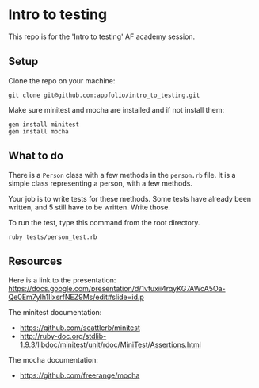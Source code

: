 # Intro to testing

This repo is for the 'Intro to testing' AF academy session.

## Setup
Clone the repo on your machine:

```
git clone git@github.com:appfolio/intro_to_testing.git
```

Make sure minitest and mocha are installed and if not install them:

```
gem install minitest
gem install mocha
```

## What to do
There is a `Person` class with a few methods in the `person.rb` file. It is a simple class representing a person, with a few methods.

Your job is to write tests for these methods. Some tests have already been written, and 5 still have to be written. Write those.

To run the test, type this command from the root directory.
```
ruby tests/person_test.rb
```

## Resources

Here is a link to the presentation: https://docs.google.com/presentation/d/1vtuxii4rqyKG7AWcA5Oa-Qe0Em7ylh1IIxsrfNEZ9Ms/edit#slide=id.p

The minitest documentation:
* https://github.com/seattlerb/minitest
* http://ruby-doc.org/stdlib-1.9.3/libdoc/minitest/unit/rdoc/MiniTest/Assertions.html

The mocha documentation:
* https://github.com/freerange/mocha
